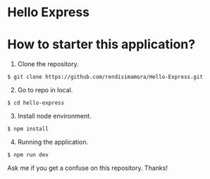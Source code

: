 # Hello Express

# How to starter this application?

1. Clone the repository.
```
$ git clone https://github.com/rendisimamora/Hello-Express.git
```

2. Go to repo in local.
```
$ cd hello-express
```

3. Install node environment.
```
$ npm install
```

4. Running the application.
```
$ npm run dev
```

Ask me if you get a confuse on this repository. Thanks!

